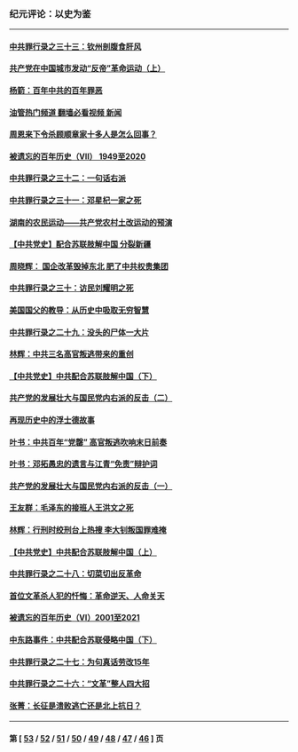 ### 纪元评论：以史为鉴
---
#### [中共罪行录之三十三：钦州剖腹食肝风](../../pages/nsc1028/n13050342.md?06280330) 
#### [共产党在中国城市发动“反帝”革命运动（上）](../../pages/nsc1028/n13050025.md?06280330) 
#### [杨箭：百年中共的百年罪恶](../../pages/nsc1028/n13049996.md?06280330) 
#### [油管热门频道 翻墙必看视频 新闻](ok?06280330)
#### [周恩来下令杀顾顺章家十多人是怎么回事？](../../pages/nsc1028/n13049849.md?06280330) 
#### [被遗忘的百年历史（VII） 1949至2020](../../pages/nsc1028/n13001762.md?06280330) 
#### [中共罪行录之三十二：一句话右派](../../pages/nsc1028/n13046662.md?06280330) 
#### [中共罪行录之三十一：邓星杞一家之死](../../pages/nsc1028/n13044327.md?06280330) 
#### [湖南的农民运动——共产党农村土改运动的预演](../../pages/nsc1028/n13043864.md?06280330) 
#### [【中共党史】配合苏联肢解中国 分裂新疆](../../pages/nsc1028/n13040700.md?06280330) 
#### [周晓辉： 国企改革毁掉东北 肥了中共权贵集团](../../pages/nsc1028/n13039529.md?06280330) 
#### [中共罪行录之三十：访民刘耀明之死](../../pages/nsc1028/n13038692.md?06280330) 
#### [美国国父的教导：从历史中吸取无穷智慧](../../pages/nsc1028/n13036965.md?06280330) 
#### [中共罪行录之二十九：没头的尸体一大片](../../pages/nsc1028/n13036513.md?06280330) 
#### [林辉：中共三名高官叛逃带来的重创](../../pages/nsc1028/n13035206.md?06280330) 
#### [【中共党史】中共配合苏联肢解中国（下）](../../pages/nsc1028/n13035660.md?06280330) 
#### [共产党的发展壮大与国民党内右派的反击（二）](../../pages/nsc1028/n13033683.md?06280330) 
#### [再现历史中的浮士德故事](../../pages/nsc1028/n13034638.md?06280330) 
#### [叶书：中共百年“党罄” 高官叛逃吹响末日前奏](../../pages/nsc1028/n13034811.md?06280330) 
#### [叶书：邓拓愚忠的遗言与江青“免责”辩护词](../../pages/nsc1028/n13033754.md?06280330) 
#### [共产党的发展壮大与国民党内右派的反击（一）](../../pages/nsc1028/n13033620.md?06280330) 
#### [王友群：毛泽东的接班人王洪文之死](../../pages/nsc1028/n13032288.md?06280330) 
#### [林辉：行刑时绞刑台上热搜 李大钊叛国罪难掩](../../pages/nsc1028/n13031965.md?06280330) 
#### [【中共党史】中共配合苏联肢解中国（上）](../../pages/nsc1028/n13030262.md?06280330) 
#### [中共罪行录之二十八：切菜切出反革命](../../pages/nsc1028/n13030600.md?06280330) 
#### [首位文革杀人犯的忏悔：革命逆天、人命关天](../../pages/nsc1028/n13030146.md?06280330) 
#### [被遗忘的百年历史（VI）2001至2021](../../pages/nsc1028/n13001669.md?06280330) 
#### [中东路事件：中共配合苏联侵略中国（下）](../../pages/nsc1028/n13022783.md?06280330) 
#### [中共罪行录之二十七：为句真话劳改15年](../../pages/nsc1028/n13023054.md?06280330) 
#### [中共罪行录之二十六：“文革”整人四大招](../../pages/nsc1028/n13020689.md?06280330) 
#### [张菁：长征是溃败逃亡还是北上抗日？](../../pages/nsc1028/n13020585.md?06280330) 

---
#### 第 [ [53](./53.md?06280330) / [52](./52.md?06280330) / [51](./51.md?06280330) / [50](./50.md?06280330) / [49](./49.md?06280330) / [48](./48.md?06280330) / [47](./47.md?06280330) / [46](./46.md?06280330) ] 页
